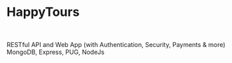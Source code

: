 # **HappyTours**

<br>

RESTful API and Web App (with Authentication, Security, Payments & more)
<br>MongoDB, Express, PUG, NodeJs

<br>
